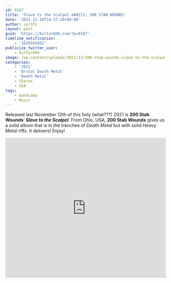 ```yaml
---
id: 9167
title: 'Slave to the Scalpel &#8211; 200 STAB WOUNDS'
date: '2021-12-10T14:37:28+00:00'
author: syr3fx
layout: post
guid: 'https://kultur666.com/?p=9167'
timeline_notification:
    - '1639165052'
publicize_twitter_user:
    - kultur666
image: /wp-content/uploads/2021/12/200-stab-wounds-slave-to-the-scalpel.jpg
categories:
    - '2021'
    - 'Brutal Death Metal'
    - 'Death Metal'
    - Shares
    - USA
tags:
    - bandcamp
    - Music
---
```


Released last November 12th of this holy (what???) 2021 is **200 Stab Wounds**‘ ***Slave to the Scalpel***. From Ohio, USA, **200 Stab Wounds** gives us a solid album that is in the trenches of *Death Metal* but with solid *Heavy Metal* riffs. It delivers! Enjoy!

<iframe style="border: 0; width: 100%; height: 439px;" src="https://bandcamp.com/EmbeddedPlayer/album=581646679/size=large/bgcol=333333/linkcol=e99708/tracklist=false/transparent=true/" seamless></iframe>